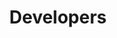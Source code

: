 ---
publish: false
title: Developers
layout: list-products.html
products:
  - title: EMDK For Android
    description: Use Java API's like Data Capture, Profile Manager to build Android applications for Zebra Devices.
    url: /emdk-for-android/4-0
    btn-text: Read More
    image: /images/products/emdk-for-android.png
    versions:
      - url: /emdk-for-android/4-0
        menu: "4.0"

---